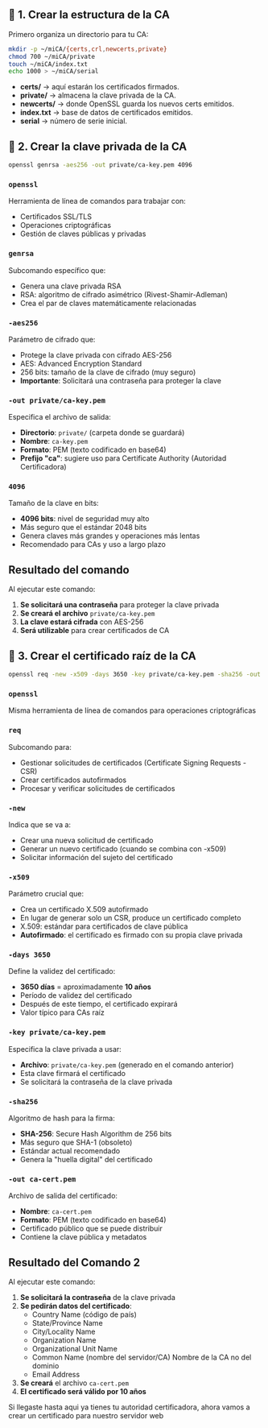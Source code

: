 ## 📌 1. Crear la estructura de la CA

Primero organiza un directorio para tu CA:
```bash
mkdir -p ~/miCA/{certs,crl,newcerts,private}
chmod 700 ~/miCA/private
touch ~/miCA/index.txt
echo 1000 > ~/miCA/serial
```

- **certs/** → aquí estarán los certificados firmados.    
- **private/** → almacena la clave privada de la CA.    
- **newcerts/** → donde OpenSSL guarda los nuevos certs emitidos.    
- **index.txt** → base de datos de certificados emitidos.    
- **serial** → número de serie inicial.

## 📌 2. Crear la clave privada de la CA

```bash
openssl genrsa -aes256 -out private/ca-key.pem 4096
```
### `openssl`

Herramienta de línea de comandos para trabajar con:

- Certificados SSL/TLS
- Operaciones criptográficas
- Gestión de claves públicas y privadas

### `genrsa`

Subcomando específico que:

- Genera una clave privada RSA
- RSA: algoritmo de cifrado asimétrico (Rivest-Shamir-Adleman)
- Crea el par de claves matemáticamente relacionadas

### `-aes256`

Parámetro de cifrado que:

- Protege la clave privada con cifrado AES-256
- AES: Advanced Encryption Standard
- 256 bits: tamaño de la clave de cifrado (muy seguro)
- **Importante**: Solicitará una contraseña para proteger la clave

### `-out private/ca-key.pem`

Especifica el archivo de salida:

- **Directorio**: `private/` (carpeta donde se guardará)
- **Nombre**: `ca-key.pem`
- **Formato**: PEM (texto codificado en base64)
- **Prefijo "ca"**: sugiere uso para Certificate Authority (Autoridad Certificadora)

### `4096`

Tamaño de la clave en bits:

- **4096 bits**: nivel de seguridad muy alto
- Más seguro que el estándar 2048 bits
- Genera claves más grandes y operaciones más lentas
- Recomendado para CAs y uso a largo plazo
  
## Resultado del comando

Al ejecutar este comando:

1. **Se solicitará una contraseña** para proteger la clave privada
2. **Se creará el archivo** `private/ca-key.pem`
3. **La clave estará cifrada** con AES-256
4. **Será utilizable** para crear certificados de CA

## 📌 3. Crear el certificado raíz de la CA

```bash
openssl req -new -x509 -days 3650 -key private/ca-key.pem -sha256 -out ca-cert.pem
```

### `openssl`

Misma herramienta de línea de comandos para operaciones criptográficas

### `req`

Subcomando para:

- Gestionar solicitudes de certificados (Certificate Signing Requests - CSR)
- Crear certificados autofirmados
- Procesar y verificar solicitudes de certificados

### `-new`

Indica que se va a:

- Crear una nueva solicitud de certificado
- Generar un nuevo certificado (cuando se combina con -x509)
- Solicitar información del sujeto del certificado

### `-x509`

Parámetro crucial que:

- Crea un certificado X.509 autofirmado
- En lugar de generar solo un CSR, produce un certificado completo
- X.509: estándar para certificados de clave pública
- **Autofirmado**: el certificado es firmado con su propia clave privada

### `-days 3650`

Define la validez del certificado:

- **3650 días** = aproximadamente **10 años**
- Período de validez del certificado
- Después de este tiempo, el certificado expirará
- Valor típico para CAs raíz

### `-key private/ca-key.pem`

Especifica la clave privada a usar:

- **Archivo**: `private/ca-key.pem` (generado en el comando anterior)
- Esta clave firmará el certificado
- Se solicitará la contraseña de la clave privada

### `-sha256`

Algoritmo de hash para la firma:

- **SHA-256**: Secure Hash Algorithm de 256 bits
- Más seguro que SHA-1 (obsoleto)
- Estándar actual recomendado
- Genera la "huella digital" del certificado

### `-out ca-cert.pem`

Archivo de salida del certificado:

- **Nombre**: `ca-cert.pem`
- **Formato**: PEM (texto codificado en base64)
- Certificado público que se puede distribuir
- Contiene la clave pública y metadatos

## Resultado del Comando 2

Al ejecutar este comando:

1. **Se solicitará la contraseña** de la clave privada
2. **Se pedirán datos del certificado**:
    - Country Name (código de país)
    - State/Province Name
    - City/Locality Name
    - Organization Name
    - Organizational Unit Name
    - Common Name (nombre del servidor/CA) Nombre de la CA no del dominio
    - Email Address
3. **Se creará** el archivo `ca-cert.pem`
4. **El certificado será válido por 10 años**

Si llegaste hasta aqui ya tienes tu autoridad certificadora, ahora vamos a crear un certificado para nuestro servidor web